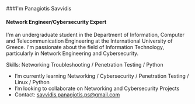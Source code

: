 ###I'm Panagiotis Savvidis
#### Network Engineer/Cybersecurity Expert
I'm an undergraduate student in the Department of Information, Computer and Telecommunication Engineering at the International University of Greece. I'm passionate about the field of Information Technology, particularly in Network Engineering and Cybersecurity.

Skills: Networking Troubleshooting / Penetration Testing / Python

- I’m currently learning Networking / Cybersecurity / Penetration Testing / Linux / Python 
- I’m looking to collaborate on Networking and Cybersecurity Projects 
- Contact: savvidis.panagiotis.ps@gmail.com
